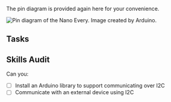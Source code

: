 The pin diagram is provided again here for your convenience.

![Pin diagram of the Nano Every. Image created by Arduino.](https://docs.arduino.cc/static/90c04d4cfb88446cafa299787bf06056/ABX00028-pinout.png "Nano Every Pin Diagram")

## Tasks

## Skills Audit
Can you:
- [ ] Install an Arduino library to support communicating over I2C
- [ ] Communicate with an external device using I2C